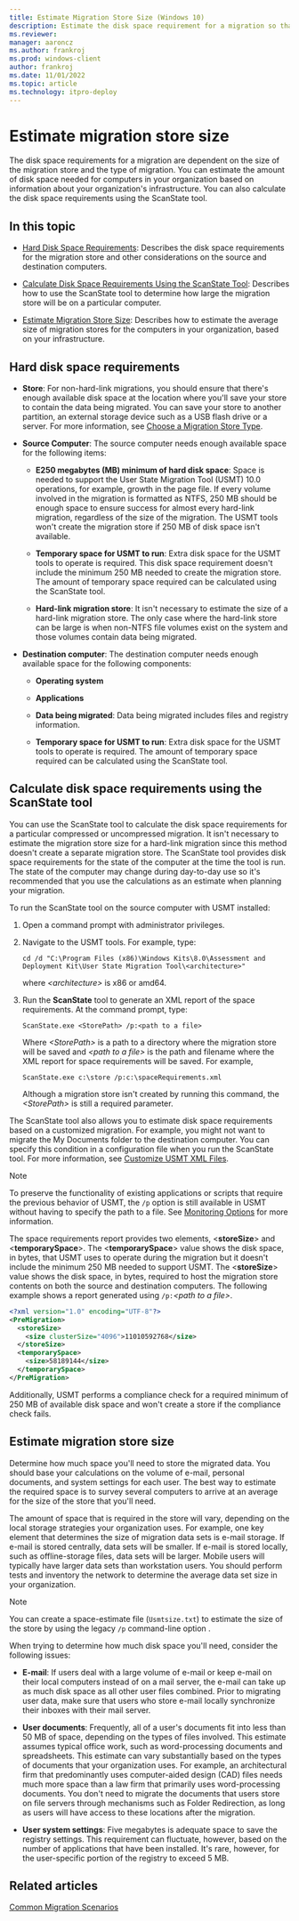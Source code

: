 ```yaml
---
title: Estimate Migration Store Size (Windows 10)
description: Estimate the disk space requirement for a migration so that you can use User State Migration Tool (USMT).
ms.reviewer: 
manager: aaroncz
ms.author: frankroj
ms.prod: windows-client
author: frankroj
ms.date: 11/01/2022
ms.topic: article
ms.technology: itpro-deploy
---
```


# Estimate migration store size

The disk space requirements for a migration are dependent on the size of the migration store and the type of migration. You can estimate the amount of disk space needed for computers in your organization based on information about your organization's infrastructure. You can also calculate the disk space requirements using the ScanState tool.

## In this topic

- [Hard Disk Space Requirements](#hard-disk-space-requirements): Describes the disk space requirements for the migration store and other considerations on the source and destination computers.

- [Calculate Disk Space Requirements Using the ScanState Tool](#calculate-disk-space-requirements-using-the-scanstate-tool): Describes how to use the ScanState tool to determine how large the migration store will be on a particular computer.

- [Estimate Migration Store Size](#estimate-migration-store-size): Describes how to estimate the average size of migration stores for the computers in your organization, based on your infrastructure.

## Hard disk space requirements

- **Store**: For non-hard-link migrations, you should ensure that there's enough available disk space at the location where you'll save your store to contain the data being migrated. You can save your store to another partition, an external storage device such as a USB flash drive or a server. For more information, see [Choose a Migration Store Type](usmt-choose-migration-store-type.md).

- **Source Computer**: The source computer needs enough available space for the following items:

  - **E250 megabytes (MB) minimum of hard disk space**: Space is needed to support the User State Migration Tool (USMT) 10.0 operations, for example, growth in the page file. If every volume involved in the migration is formatted as NTFS, 250 MB should be enough space to ensure success for almost every hard-link migration, regardless of the size of the migration. The USMT tools won't create the migration store if 250 MB of disk space isn't available.

  - **Temporary space for USMT to run**: Extra disk space for the USMT tools to operate is required. This disk space requirement doesn't include the minimum 250 MB needed to create the migration store. The amount of temporary space required can be calculated using the ScanState tool.

  - **Hard-link migration store**: It isn't necessary to estimate the size of a hard-link migration store. The only case where the hard-link store can be large is when non-NTFS file volumes exist on the system and those volumes contain data being migrated.

- **Destination computer**: The destination computer needs enough available space for the following components:

  - **Operating system**

  - **Applications**

  - **Data being migrated**: Data being migrated includes files and registry information.

  - **Temporary space for USMT to run**: Extra disk space for the USMT tools to operate is required. The amount of temporary space required can be calculated using the ScanState tool.

## Calculate disk space requirements using the ScanState tool

You can use the ScanState tool to calculate the disk space requirements for a particular compressed or uncompressed migration. It isn't necessary to estimate the migration store size for a hard-link migration since this method doesn't create a separate migration store. The ScanState tool provides disk space requirements for the state of the computer at the time the tool is run. The state of the computer may change during day-to-day use so it's recommended that you use the calculations as an estimate when planning your migration.

To run the ScanState tool on the source computer with USMT installed:

1. Open a command prompt with administrator privileges.

2. Navigate to the USMT tools. For example, type:

    ``` syntax
    cd /d "C:\Program Files (x86)\Windows Kits\8.0\Assessment and Deployment Kit\User State Migration Tool\<architecture>"
    ```

    where *&lt;architecture&gt;* is x86 or amd64.

3. Run the **ScanState** tool to generate an XML report of the space requirements. At the command prompt, type:

    ``` syntax
    ScanState.exe <StorePath> /p:<path to a file>
    ```

    Where *&lt;StorePath&gt;* is a path to a directory where the migration store will be saved and *&lt;path to a file&gt;* is the path and filename where the XML report for space requirements will be saved. For example,

    ``` syntax
    ScanState.exe c:\store /p:c:\spaceRequirements.xml
    ```

    Although a migration store isn't created by running this command, the *&lt;StorePath&gt;* is still a required parameter.

The ScanState tool also allows you to estimate disk space requirements based on a customized migration. For example, you might not want to migrate the My Documents folder to the destination computer. You can specify this condition in a configuration file when you run the ScanState tool. For more information, see [Customize USMT XML Files](usmt-customize-xml-files.md).

> [!NOTE]
> To preserve the functionality of existing applications or scripts that require the previous behavior of USMT, the `/p` option is still available in USMT without having to specify the path to a file. See [Monitoring Options](usmt-scanstate-syntax.md#monitoring-options) for more information.

The space requirements report provides two elements, &lt;**storeSize**&gt; and &lt;**temporarySpace**&gt;. The &lt;**temporarySpace**&gt; value shows the disk space, in bytes, that USMT uses to operate during the migration but it doesn't include the minimum 250 MB needed to support USMT. The &lt;**storeSize**&gt; value shows the disk space, in bytes, required to host the migration store contents on both the source and destination computers. The following example shows a report generated using `/p:`*&lt;path to a file&gt;*.

```xml
<?xml version="1.0" encoding="UTF-8"?>
<PreMigration>
  <storeSize>
    <size clusterSize="4096">11010592768</size>
  </storeSize>
  <temporarySpace>
    <size>58189144</size>
  </temporarySpace>
</PreMigration>
```

Additionally, USMT performs a compliance check for a required minimum of 250 MB of available disk space and won't create a store if the compliance check fails.

## Estimate migration store size

Determine how much space you'll need to store the migrated data. You should base your calculations on the volume of e-mail, personal documents, and system settings for each user. The best way to estimate the required space is to survey several computers to arrive at an average for the size of the store that you'll need.

The amount of space that is required in the store will vary, depending on the local storage strategies your organization uses. For example, one key element that determines the size of migration data sets is e-mail storage. If e-mail is stored centrally, data sets will be smaller. If e-mail is stored locally, such as offline-storage files, data sets will be larger. Mobile users will typically have larger data sets than workstation users. You should perform tests and inventory the network to determine the average data set size in your organization.

> [!NOTE]
> You can create a space-estimate file (`Usmtsize.txt`) to estimate the size of the store by using the legacy `/p` command-line option .

When trying to determine how much disk space you'll need, consider the following issues:

- **E-mail**: If users deal with a large volume of e-mail or keep e-mail on their local computers instead of on a mail server, the e-mail can take up as much disk space as all other user files combined. Prior to migrating user data, make sure that users who store e-mail locally synchronize their inboxes with their mail server.

- **User documents**: Frequently, all of a user's documents fit into less than 50 MB of space, depending on the types of files involved. This estimate assumes typical office work, such as word-processing documents and spreadsheets. This estimate can vary substantially based on the types of documents that your organization uses. For example, an architectural firm that predominantly uses computer-aided design (CAD) files needs much more space than a law firm that primarily uses word-processing documents. You don't need to migrate the documents that users store on file servers through mechanisms such as Folder Redirection, as long as users will have access to these locations after the migration.

- **User system settings**: Five megabytes is adequate space to save the registry settings. This requirement can fluctuate, however, based on the number of applications that have been installed. It's rare, however, for the user-specific portion of the registry to exceed 5 MB.

## Related articles

[Common Migration Scenarios](usmt-common-migration-scenarios.md)
